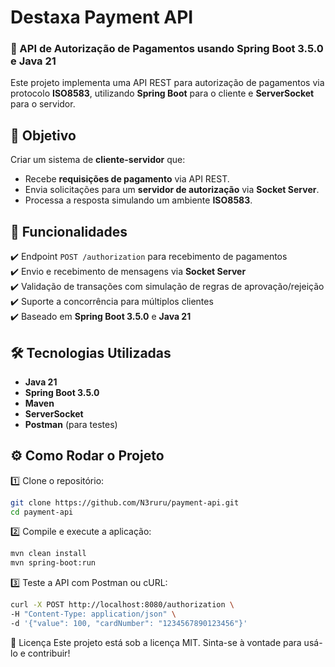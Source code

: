 # Destaxa Payment API
### 🚀 API de Autorização de Pagamentos usando **Spring Boot 3.5.0** e **Java 21**

Este projeto implementa uma API REST para autorização de pagamentos via protocolo **ISO8583**, utilizando **Spring Boot** para o cliente e **ServerSocket** para o servidor.

## 📌 Objetivo
Criar um sistema de **cliente-servidor** que:
- Recebe **requisições de pagamento** via API REST.
- Envia solicitações para um **servidor de autorização** via **Socket Server**.
- Processa a resposta simulando um ambiente **ISO8583**.

## 🔹 Funcionalidades
✔️ Endpoint `POST /authorization` para recebimento de pagamentos  
✔️ Envio e recebimento de mensagens via **Socket Server**  
✔️ Validação de transações com simulação de regras de aprovação/rejeição  
✔️ Suporte a concorrência para múltiplos clientes  
✔️ Baseado em **Spring Boot 3.5.0** e **Java 21**

## 🛠 Tecnologias Utilizadas
- **Java 21**
- **Spring Boot 3.5.0**
- **Maven**
- **ServerSocket**
- **Postman** (para testes)

## ⚙ Como Rodar o Projeto
1️⃣ Clone o repositório:
```bash
git clone https://github.com/N3ruru/payment-api.git
cd payment-api
```

2️⃣ Compile e execute a aplicação:

```bash
mvn clean install
mvn spring-boot:run
```
3️⃣ Teste a API com Postman ou cURL:

```bash
curl -X POST http://localhost:8080/authorization \
-H "Content-Type: application/json" \
-d '{"value": 100, "cardNumber": "1234567890123456"}'
```
📜 Licença
Este projeto está sob a licença MIT. Sinta-se à vontade para usá-lo e contribuir!